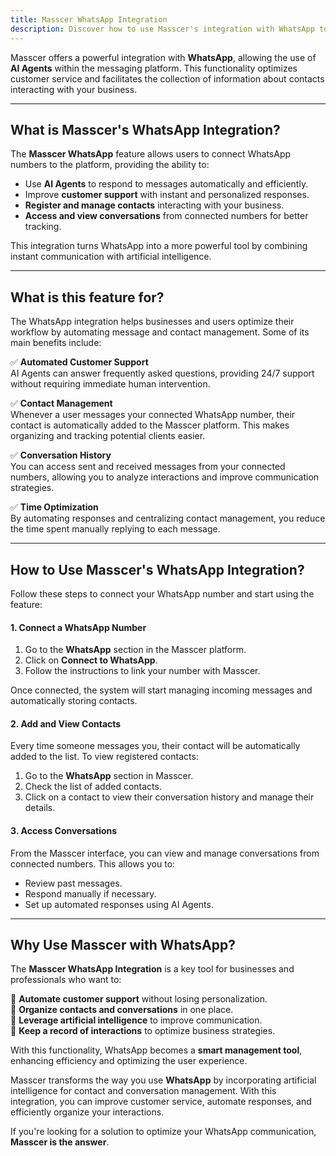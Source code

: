 ```yaml
---
title: Masscer WhatsApp Integration
description: Discover how to use Masscer's integration with WhatsApp to enhance customer support and efficiently manage contacts.
---
```


Masscer offers a powerful integration with **WhatsApp**, allowing the use of **AI Agents** within the messaging platform. This functionality optimizes customer service and facilitates the collection of information about contacts interacting with your business.

---

## What is Masscer's WhatsApp Integration?

The **Masscer WhatsApp** feature allows users to connect WhatsApp numbers to the platform, providing the ability to:

- Use **AI Agents** to respond to messages automatically and efficiently.  
- Improve **customer support** with instant and personalized responses.  
- **Register and manage contacts** interacting with your business.  
- **Access and view conversations** from connected numbers for better tracking.  

This integration turns WhatsApp into a more powerful tool by combining instant communication with artificial intelligence.

---

## What is this feature for?

The WhatsApp integration helps businesses and users optimize their workflow by automating message and contact management. Some of its main benefits include:

✅ **Automated Customer Support**  
AI Agents can answer frequently asked questions, providing 24/7 support without requiring immediate human intervention.  

✅ **Contact Management**  
Whenever a user messages your connected WhatsApp number, their contact is automatically added to the Masscer platform. This makes organizing and tracking potential clients easier.  

✅ **Conversation History**  
You can access sent and received messages from your connected numbers, allowing you to analyze interactions and improve communication strategies.  

✅ **Time Optimization**  
By automating responses and centralizing contact management, you reduce the time spent manually replying to each message.  

---

## How to Use Masscer's WhatsApp Integration?

Follow these steps to connect your WhatsApp number and start using the feature:  

#### 1️. Connect a WhatsApp Number

1. Go to the **WhatsApp** section in the Masscer platform.  
2. Click on **Connect to WhatsApp**.  
3. Follow the instructions to link your number with Masscer.  

Once connected, the system will start managing incoming messages and automatically storing contacts.  

#### 2️. Add and View Contacts  

Every time someone messages you, their contact will be automatically added to the list. To view registered contacts:  

1. Go to the **WhatsApp** section in Masscer.  
2. Check the list of added contacts.  
3. Click on a contact to view their conversation history and manage their details.  

#### 3️. Access Conversations  

From the Masscer interface, you can view and manage conversations from connected numbers. This allows you to:  

- Review past messages.  
- Respond manually if necessary.  
- Set up automated responses using AI Agents.  

---

## Why Use Masscer with WhatsApp?

The **Masscer WhatsApp Integration** is a key tool for businesses and professionals who want to:  

🔹 **Automate customer support** without losing personalization.  
🔹 **Organize contacts and conversations** in one place.  
🔹 **Leverage artificial intelligence** to improve communication.  
🔹 **Keep a record of interactions** to optimize business strategies.  

With this functionality, WhatsApp becomes a **smart management tool**, enhancing efficiency and optimizing the user experience.  

Masscer transforms the way you use **WhatsApp** by incorporating artificial intelligence for contact and conversation management. With this integration, you can improve customer service, automate responses, and efficiently organize your interactions.  

If you're looking for a solution to optimize your WhatsApp communication, **Masscer is the answer**.
